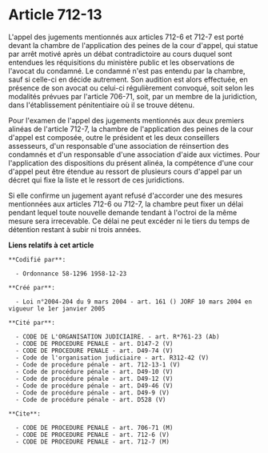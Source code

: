 # Article 712-13

L'appel des jugements mentionnés aux articles 712-6 et 712-7 est porté devant la chambre de l'application des peines de la
cour d'appel, qui statue par arrêt motivé après un débat contradictoire au cours duquel sont entendues les réquisitions du
ministère public et les observations de l'avocat du condamné. Le condamné n'est pas entendu par la chambre, sauf si celle-ci
en décide autrement. Son audition est alors effectuée, en présence de son avocat ou celui-ci régulièrement convoqué, soit
selon les modalités prévues par l'article 706-71, soit, par un membre de la juridiction, dans l'établissement pénitentiaire
où il se trouve détenu.

Pour l'examen de l'appel des jugements mentionnés aux deux premiers alinéas de l'article 712-7, la chambre de l'application
des peines de la cour d'appel est composée, outre le président et les deux conseillers assesseurs, d'un responsable d'une
association de réinsertion des condamnés et d'un responsable d'une association d'aide aux victimes. Pour l'application des
dispositions du présent alinéa, la compétence d'une cour d'appel peut être étendue au ressort de plusieurs cours d'appel par
un décret qui fixe la liste et le ressort de ces juridictions.

Si elle confirme un jugement ayant refusé d'accorder une des mesures mentionnées aux articles 712-6 ou 712-7, la chambre peut
fixer un délai pendant lequel toute nouvelle demande tendant à l'octroi de la même mesure sera irrecevable. Ce délai ne peut
excéder ni le tiers du temps de détention restant à subir ni trois années.

**Liens relatifs à cet article**

	**Codifié par**:

	  - Ordonnance 58-1296 1958-12-23

	**Créé par**:

	  - Loi n°2004-204 du 9 mars 2004 - art. 161 () JORF 10 mars 2004 en vigueur le 1er janvier 2005

	**Cité par**:

	  - CODE DE L'ORGANISATION JUDICIAIRE. - art. R*761-23 (Ab)
	  - CODE DE PROCEDURE PENALE - art. D147-2 (V)
	  - CODE DE PROCEDURE PENALE - art. D49-74 (V)
	  - Code de l'organisation judiciaire - art. R312-42 (V)
	  - Code de procédure pénale - art. 712-13-1 (V)
	  - Code de procédure pénale - art. D49-10 (V)
	  - Code de procédure pénale - art. D49-12 (V)
	  - Code de procédure pénale - art. D49-46 (V)
	  - Code de procédure pénale - art. D49-9 (V)
	  - Code de procédure pénale - art. D528 (V)

	**Cite**:

	  - CODE DE PROCEDURE PENALE - art. 706-71 (M)
	  - CODE DE PROCEDURE PENALE - art. 712-6 (V)
	  - CODE DE PROCEDURE PENALE - art. 712-7 (M)
